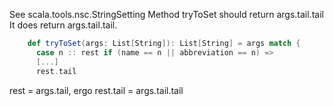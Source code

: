 See scala.tools.nsc.StringSetting
Method tryToSet should return args.tail.tail
It does return args.tail.tail.
```scala
    def tryToSet(args: List[String]): List[String] = args match {
      case n :: rest if (name == n || abbreviation == n) =>
      [...]
      rest.tail
```
rest = args.tail, ergo
rest.tail = args.tail.tail
